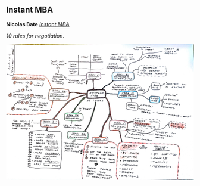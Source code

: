 ## Instant MBA

**Nicolas Bate** [*Instant MBA*](https://www.amazon.co.uk/Instant-MBA-Business-Graduate-Brilliant-ebook/dp/B004INHHGA)

*10 rules for negotiation*.

![Instant MBA](instant-mba-2013-04.jpg)
